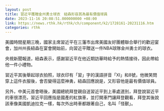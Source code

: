 ```yaml
---
layout: post
title: 習近平獲贈金州勇士球衣　紐森形容其為最有價值球員
date: 2023-11-16 20:08:51.000000000 +08:00
link: https://news.rthk.hk/rthk/ch/component/k2/1728161-20231116.htm
categories: rthk
---
```


美國時間星期三晚，國家主席習近平在三藩市出席美國友好團體聯合舉行的歡迎宴會，加州州長紐森在宴會開始前，向習近平贈送一件NBA球隊金州勇士的球衣。

央視新聞報道，紐森表示，感謝習近平在他近期訪華時給予的熱情接待，因此帶給他一件小禮物。

習近平其後舉起球衣拍照，球衣印有「習」字的漢語拼音「XI」和8號，他微笑問穿上這件衣服後，會否變得這麼神勇，紐森回應說是，又形容他是最有價值球員。

另外，中美元首會晤後，美國總統拜登親自送習近平到上車處道別，拜登說習近平的車很漂亮，習近平回應指是國產的紅旗車，並打開車門讓拜登觀看，拜登其後說該車像美國凱迪拉克一樣，每次外出時車都跟著自己，名叫「怪獸」。
